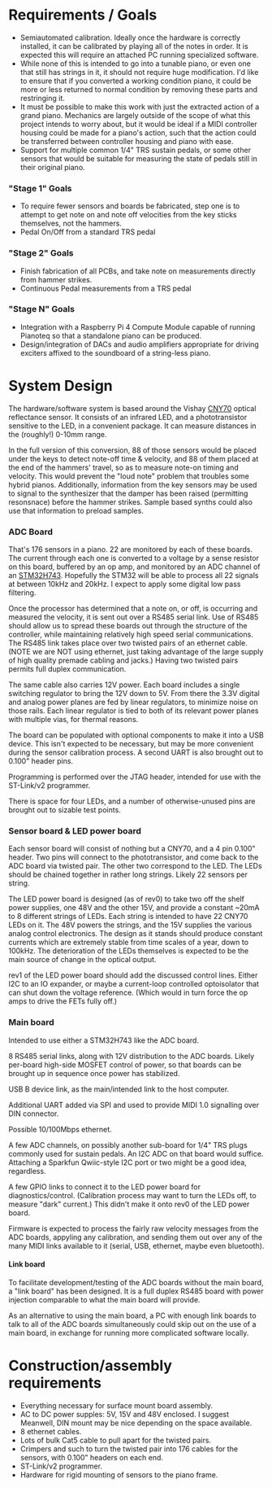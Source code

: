# Requirements / Goals

* Semiautomated calibration. Ideally once the hardware is correctly
  installed, it can be calibrated by playing all of the notes in
  order. It is expected this will require an attached PC running
  specialized software.
* While none of this is intended to go into a tunable piano, or even
  one that still has strings in it, it should not require huge
  modification. I'd like to ensure that if you converted a working
  condition piano, it could be more or less returned to normal
  condition by removing these parts and restringing it.
* It must be possible to make this work with just the extracted action
  of a grand piano. Mechanics are largely outside of the scope of what
  this project intends to worry about, but it would be ideal if a MIDI
  controller housing could be made for a piano's action, such that the
  action could be transferred between controller housing and piano
  with ease.
* Support for multiple common 1/4" TRS sustain pedals, or some other
  sensors that would be suitable for measuring the state of pedals
  still in their original piano.

### "Stage 1" Goals

* To require fewer sensors and boards be fabricated, step one is to
  attempt to get note on and note off velocities from the key sticks
  themselves, not the hammers.
* Pedal On/Off from a standard TRS pedal
  
### "Stage 2" Goals

* Finish fabrication of all PCBs, and take note on measurements directly
  from hammer strikes.
* Continuous Pedal measurements from a TRS pedal

### "Stage N" Goals

* Integration with a Raspberry Pi 4 Compute Module capable of running
  Pianoteq so that a standalone piano can be produced.
* Design/integration of DACs and audio amplifiers appropriate for driving
  exciters affixed to the soundboard of a string-less piano.

# System Design

The hardware/software system is based around the Vishay [CNY70](https://github.com/jkominek/piano-conversion/wiki/CNY70) optical
reflectance sensor. It consists of an infrared LED, and a phototransistor
sensitive to the LED, in a convenient package. It can measure distances
in the (roughly!) 0-10mm range.

In the full version of this conversion, 88 of those sensors would be
placed under the keys to detect note-off time & velocity, and 88 of them
placed at the end of the hammers' travel, so as to measure note-on timing
and velocity. This would prevent the "loud note" problem that troubles
some hybrid pianos. Additionally, information from the key sensors may be
used to signal to the synthesizer that the damper has been raised
(permitting resonsnace) before the hammer strikes. Sample based synths
could also use that information to preload samples.

### ADC Board

That's 176 sensors in a piano. 22 are monitored by each of these
boards.  The current through each one is converted to a voltage by a
sense resistor on this board, buffered by an op amp, and monitored by
an ADC channel of an [STM32H743](https://github.com/jkominek/piano-conversion/wiki/STM32H7). Hopefully the STM32 will be able to
process all 22 signals at between 10kHz and 20kHz. I expect to apply
some digital low pass filtering.

Once the processor has determined that a note on, or off, is occurring
and measured the velocity, it is sent out over a RS485 serial
link. Use of RS485 should allow us to spread these boards out through
the structure of the controller, while maintaining relatively high
speed serial communications. The RS485 link takes place over two
twisted pairs of an ethernet cable. (NOTE we are NOT using ethernet,
just taking advantage of the large supply of high quality premade
cabling and jacks.) Having two twisted pairs permits full duplex
communication.

The same cable also carries 12V power. Each board includes a single
switching regulator to bring the 12V down to 5V. From there the 3.3V
digital and analog power planes are fed by linear regulators, to minimize
noise on those rails. Each linear regulator is tied to both of its
relevant power planes with multiple vias, for thermal reasons.

The board can be populated with optional components to make it into
a USB device. This isn't expected to be necessary, but may be more
convenient during the sensor calibration process. A second UART is
also brought out to 0.100" header pins.

Programming is performed over the JTAG header, intended for use with the
ST-Link/v2 programmer.

There is space for four LEDs, and a number of otherwise-unused pins are
brought out to sizable test points.

### Sensor board & LED power board

Each sensor board will consist of nothing but a CNY70, and a 4 pin 0.100"
header. Two pins will connect to the phototransistor, and come back to
the ADC board via twisted pair. The other two correspond to the LED.
The LEDs should be chained together in rather long strings. Likely 22
sensors per string.

The LED power board is designed (as of rev0) to take two off the shelf
power supplies, one 48V and the other 15V, and provide a constant
~20mA to 8 different strings of LEDs. Each string is intended to have 22
CNY70 LEDs on it. The 48V powers the strings, and the 15V supplies the
various analog control electronics. The design as it stands should produce
constant currents which are extremely stable from time scales of a year,
down to 100kHz. The deterioration of the LEDs themselves is expected to
be the main source of change in the optical output.

rev1 of the LED power board should add the discussed control lines. Either
I2C to an IO expander, or maybe a current-loop controlled optoisolator that
can shut down the voltage reference. (Which would in turn force the op amps
to drive the FETs fully off.)

### Main board

Intended to use either a STM32H743 like the ADC board.

8 RS485 serial links, along with 12V distribution to the ADC boards.
Likely per-board high-side MOSFET control of power, so that boards
can be brought up in sequence once power has stabilized.

USB B device link, as the main/intended link to the host computer.

Additional UART added via SPI and used to provide MIDI 1.0 signalling
over DIN connector.

Possible 10/100Mbps ethernet.

A few ADC channels, on possibly another sub-board for 1/4" TRS plugs
commonly used for sustain pedals. An I2C ADC on that board would suffice.
Attaching a Sparkfun Qwiic-style I2C port or two might be a good idea,
regardless.

A few GPIO links to connect it to the LED power board for
diagnostics/control.  (Calibration process may want to turn the LEDs
off, to measure "dark" current.) This didn't make it onto rev0 of the
LED power board.

Firmware is expected to process the fairly raw velocity messages
from the ADC boards, appyling any calibration, and sending them out
over any of the many MIDI links available to it (serial, USB, ethernet,
maybe even bluetooth).

#### Link board

To facilitate development/testing of the ADC boards without the main board,
a "link board" has been designed. It is a full duplex RS485 board with power
injection comparable to what the main board will provide.

As an alternative to using the main board, a PC with enough link boards to
talk to all of the ADC boards simultaneously could skip out on the use of
a main board, in exchange for running more complicated software locally.

# Construction/assembly requirements

* Everything necessary for surface mount board assembly.
* AC to DC power supples: 5V, 15V and 48V enclosed. I suggest Meanwell, DIN mount may be nice depending on the space available.
* 8 ethernet cables.
* Lots of bulk Cat5 cable to pull apart for the twisted pairs.
* Crimpers and such to turn the twisted pair into 176 cables for
  the sensors, with 0.100" headers on each end.
* ST-Link/v2 programmer.
* Hardware for rigid mounting of sensors to the piano frame.
